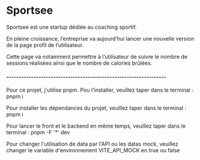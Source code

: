 # Sportsee

Sportsee est une startup dédiée au coaching sportif.

En pleine croissance, l’entreprise va aujourd’hui lancer une nouvelle version de la page profil de l’utilisateur.

Cette page va notamment permettre à l’utilisateur de suivre le nombre de sessions réalisées ainsi que le nombre de calories brûlées.

#### -----------------------------------------------------------------

Pour ce projet, j'utilise pnpm. Pou l'installer, veuillez taper dans le terminal :
pnpm i

Pour installer les dépendances du projet, veuillez taper dans le terminal :
pnpm i

Pour lancer le front et le backend en même temps, veuillez taper dans le terminal :
pnpm -F '*' dev

Pour changer l'utilisation de data par l'API ou les datas mock, veuillez changer le variable d'environnement 
 VITE_API_MOCK en true ou false
